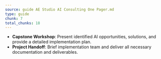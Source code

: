 ```yaml
---
source: guide AE Studio AI Consulting One Pager.md
type: guide
chunk: 7
total_chunks: 18
---
```


* **Capstone Workshop**: Present identified AI opportunities, solutions, and provide a detailed implementation plan.
* **Project Handoff**: Brief implementation team and deliver all necessary documentation and deliverables.